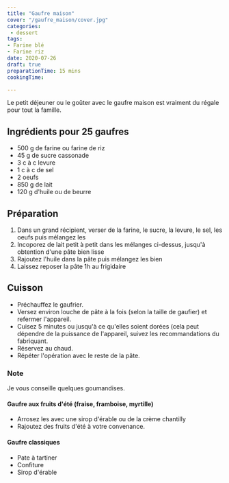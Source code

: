 ```yaml
---
title: "Gaufre maison"
cover: "/gaufre_maison/cover.jpg"
categories:
 - dessert
tags:
- Farine blé
- Farine riz
date: 2020-07-26
draft: true
preparationTime: 15 mins
cookingTime: 

---
```

Le petit déjeuner ou le goûter avec le gaufre maison est vraiment du régale pour tout la famille.
<!--more--> 

## Ingrédients pour 25 gaufres

- 500 g de farine ou farine de riz
- 45 g de sucre cassonade
- 3 c à c levure
- 1 c à c de sel
- 2 oeufs
- 850 g de lait
- 120 g d'huile ou de beurre


## Préparation ##

1. Dans un grand récipient, verser de la farine, le sucre, la levure, le sel, les oeufs puis mélangez les
2. Incoporez de lait petit à petit dans les mélanges ci-dessus, jusqu'à obtention d'une pâte bien lisse
3. Rajoutez l'huile dans la pâte puis mélangez les bien
4. Laissez reposer la pâte 1h au frigidaire

## Cuisson ##

- Préchauffez le gaufrier. 
- Versez environ louche de pâte à la fois (selon la taille de gaufier) et refermer l'appareil. 
- Cuisez 5 minutes ou jusqu'à ce qu'elles soient dorées (cela peut dépendre de la puissance de l'appareil, suivez les recommandations du fabriquant. 
- Réservez au chaud. 
- Répéter l'opération avec le reste de la pâte. 

### Note ###

Je vous conseille quelques goumandises.

#### Gaufre aux fruits d'été (fraise, framboise, myrtille) 
- Arrosez les avec une sirop d'érable ou de la crème chantilly 
- Rajoutez des fruits d'été à votre convenance.

#### Gaufre classiques
- Pate à tartiner
- Confiture
- Sirop d'érable

